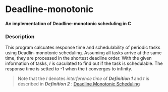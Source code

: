 # Deadline-monotonic
#### An implementation of Deadline-monotonic scheduling in C

### Description  
This program calcuates response time and schedulability of periodic tasks using Deadlin-monotonic scheduling. 
Assuming all tasks arrive at the same time, they are processed in the shortest deadline order.
With the given information of tasks, _I_ is caculated to find out if the task is schedulable.
The response time is setted to -1 when the _t_ converges to infinity.  
> Note that the _I_ denotes _interference time_ of _**Definition 1**_ and _t_ is described in _**Definition 2**_ :
> [Deadline Monotonic Scheduling](http://citeseerx.ist.psu.edu/viewdoc/download?doi=10.1.1.53.8928&rep=rep1&type=pdf)  
